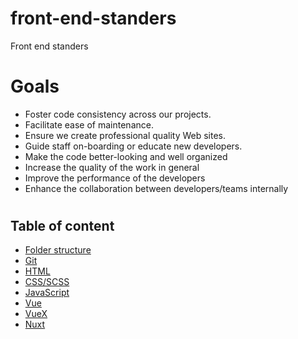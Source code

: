 # front-end-standers
Front end standers

#
# Goals

* Foster code consistency across our projects.
* Facilitate ease of maintenance.
* Ensure we create professional quality Web sites.
* Guide staff on-boarding or educate new developers.
* Make the code better-looking and well organized
* Increase the quality of the work in general
* Improve the performance of the developers
* Enhance the collaboration between developers/teams internally
#

## Table of content
* [Folder structure](./folderStructure/index.md)
* [Git](#)
* [HTML](./HTML/index.md)
* [CSS/SCSS](#)
* [JavaScript](#)
* [Vue](./vue/index.md)
* [VueX](#)
* [Nuxt](#)

